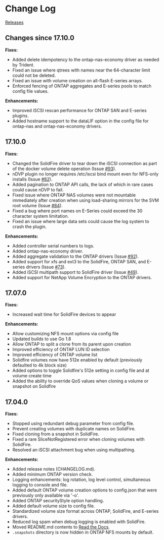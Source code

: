 # Change Log

[Releases](https://github.com/NetApp/netappdvp/releases)

## Changes since 17.10.0

**Fixes:**
- Added delete idempotency to the ontap-nas-economy driver as needed by Trident.
- Fixed an issue where qtrees with names near the 64-character limit could not
  be deleted.
- Fixed an issue with volume creation on all-flash E-series arrays.
- Enforced fencing of ONTAP aggregates and E-series pools to match config file values.

**Enhancements:**
- Improved iSCSI rescan performance for ONTAP SAN and E-series plugins.
- Added hostname support to the dataLIF option in the config file for ontap-nas and ontap-nas-economy drivers.

## 17.10.0

**Fixes:**
- Changed the SolidFire driver to tear down the iSCSI connection as part
  of the docker volume delete operation (Issue [#93](https://github.com/NetApp/netappdvp/issues/93)).
- nDVP plugin no longer requires /etc/iscsi bind mount even for NFS-only
  installs (Issue [#82](https://github.com/NetApp/netappdvp/issues/82)).
- Added pagination to ONTAP API calls, the lack of which in rare cases
  could cause nDVP to fail.
- Fixed issue where ONTAP NAS volumes were not mountable immediately
  after creation when using load-sharing mirrors for the SVM root
  volume (Issue [#84](https://github.com/NetApp/netappdvp/issues/84)).
- Fixed a bug where port names on E-Series could exceed the 30 character
  system limitation.
- Fixed an issue where large data sets could cause the log system to
  crash the plugin.

**Enhancements:**
- Added controller serial numbers to logs.
- Added ontap-nas-economy driver.
- Added aggregate validation to the ONTAP drivers
  (Issue [#92](https://github.com/NetApp/netappdvp/issues/92)).
- Added support for xfs and ext3 to the SolidFire, ONTAP SAN, and
  E-series drivers (Issue [#73](https://github.com/NetApp/netappdvp/issues/73)).
- Added iSCSI multipath support to SolidFire driver (Issue [#49](https://github.com/NetApp/netappdvp/issues/49)).
- Added support for NetApp Volume Encryption to the ONTAP drivers.

## 17.07.0

**Fixes:**
- Increased wait time for SolidFire devices to appear

**Enhancements:**

- Allow customizing NFS mount options via config file
- Updated builds to use Go 1.8
- Allow ONTAP to split a clone from its parent upon creation
- Improved efficiency of ONTAP LUN ID selection
- Improved efficiency of ONTAP volume list
- Solidfire volumes now have 512e enabled by default (previously defaulted to 4k block size)
- Added options to toggle Solidfire's 512e setting in config file and at volume create time
- Added the ability to override QoS values when cloning a volume or snapshot on Solidfire

## 17.04.0

**Fixes:**

- Stopped using redundant debug parameter from config file.
- Prevent creating volumes with duplicate names on SolidFire.
- Fixed cloning from a snapshot in SolidFire.
- Fixed a rare SliceNotRegistered error when cloning volumes with SolidFire.
- Resolved an iSCSI attachment bug when using multipathing.

**Enhancements:**

- Added release notes (CHANGELOG.md).
- Added minimum ONTAP version check.
- Logging enhancements: log rotation, log level control, simultaneous logging
to console and file.
- Added default ONTAP volume creation options to config.json that were previously only available via '-o'.
- Added ONTAP securityStyle option handling.
- Added default volume size to config file.
- Standardized volume size format across ONTAP, SolidFire, and E-series drivers.
- Reduced log spam when debug logging is enabled with SolidFire.
- Moved README.md contents to [Read the Docs](http://netappdvp.readthedocs.io/en/latest/).
- `.snapshots` directory is now hidden in ONTAP NFS mounts by default.
